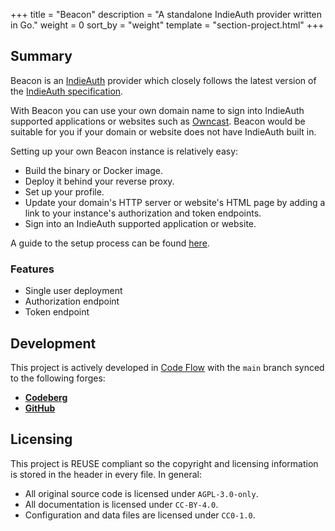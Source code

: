 +++
title = "Beacon"
description = "A standalone IndieAuth provider written in Go."
weight = 0
sort_by = "weight"
template = "section-project.html"
+++
<!--
SPDX-FileCopyrightText: 2024 Dan Anglin <d.n.i.anglin@gmail.com>

SPDX-License-Identifier: CC-BY-4.0
-->

## Summary

Beacon is an [IndieAuth](https://indieauth.net/) provider which closely follows the latest version of the [IndieAuth specification](https://indieauth.spec.indieweb.org/).

With Beacon you can use your own domain name to sign into IndieAuth supported applications or websites such as [Owncast](https://owncast.online/).
Beacon would be suitable for you if your domain or website does not have IndieAuth built in.

Setting up your own Beacon instance is relatively easy:

- Build the binary or Docker image.
- Deploy it behind your reverse proxy.
- Set up your profile.
- Update your domain's HTTP server or website's HTML page by adding a link to your instance's authorization and token endpoints.
- Sign into an IndieAuth supported application or website.

A guide to the setup process can be found [here](@/projects/beacon/01_setup_guide.md).

### Features

- Single user deployment
- Authorization endpoint
- Token endpoint

## Development

This project is actively developed in [Code Flow](https://codeflow.dananglin.me.uk/apollo/beacon) with the
`main` branch synced to the following forges:

- [**Codeberg**](https://codeberg.org/dananglin/beacon)
- [**GitHub**](https://github.com/dananglin/beacon)

## Licensing

This project is REUSE compliant so the copyright and licensing information is stored in the header in every file. In general:

- All original source code is licensed under `AGPL-3.0-only`.
- All documentation is licensed under `CC-BY-4.0`.
- Configuration and data files are licensed under `CC0-1.0`.
